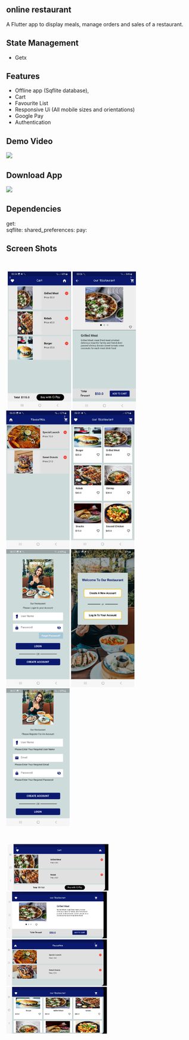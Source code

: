 ## online restaurant

A Flutter app to display meals, manage orders and sales of a restaurant.

## State Management

- Getx

## Features

- Offline app (Sqflite database),
- Cart
- Favourite List
- Responsive Ui (All mobile sizes and orientations)
- Google Pay
- Authentication

## Demo Video
<a href="https://youtu.be/cwgYUk-I4-g"><img src="https://upload.wikimedia.org/wikipedia/commons/thumb/e/e1/Logo_of_YouTube_%282015-2017%29.svg/2560px-Logo_of_YouTube_%282015-2017%29.svg.png" width="170"></img></a>

## Download App
<a href="https://github.com/mo7amedaliEbaid/online-restaurant/releases/download/v1.0.0/app-release.apk"><img src="https://playerzon.com/asset/download.png" width="170"></img></a>


## Dependencies

  get:  
  sqflite: 
  shared_preferences:
  pay:

## Screen Shots

<br />
<p float="left">
<img src="" width="170" />
   <img src="https://github.com/mo7amedaliEbaid/net-restaurant/blob/81951fb05360069f93a7aa4e1f07d22be975b132/screen_shots/cart.jpg" width="170" />
   <img src="https://github.com/mo7amedaliEbaid/net-restaurant/blob/a4089da0041ac6a96eb28e26e94c3a77c1eba972/screen_shots/details.jpg" width="170" />
   <img src="https://github.com/mo7amedaliEbaid/net-restaurant/blob/a4089da0041ac6a96eb28e26e94c3a77c1eba972/screen_shots/fav.jpg" width="170" />
   <img src="https://github.com/mo7amedaliEbaid/net-restaurant/blob/a4089da0041ac6a96eb28e26e94c3a77c1eba972/screen_shots/home.jpg" width="170" />
   <img src="https://github.com/mo7amedaliEbaid/net-restaurant/blob/a4089da0041ac6a96eb28e26e94c3a77c1eba972/screen_shots/login.jpg" width="170" />
   <img src="https://github.com/mo7amedaliEbaid/net-restaurant/blob/a4089da0041ac6a96eb28e26e94c3a77c1eba972/screen_shots/popup.jpg" width="170" />
   <img src="https://github.com/mo7amedaliEbaid/net-restaurant/blob/a4089da0041ac6a96eb28e26e94c3a77c1eba972/screen_shots/register.jpg" width="170" />
</p>

<br />
<p float="left">
<img src="" width="170" />
   <img src="https://github.com/mo7amedaliEbaid/net-restaurant/blob/a4089da0041ac6a96eb28e26e94c3a77c1eba972/screen_shots/cartwide.jpg" width="270" />
   <img src="https://github.com/mo7amedaliEbaid/net-restaurant/blob/a4089da0041ac6a96eb28e26e94c3a77c1eba972/screen_shots/detailswide.jpg" width="270" />
   <img src="https://github.com/mo7amedaliEbaid/net-restaurant/blob/a4089da0041ac6a96eb28e26e94c3a77c1eba972/screen_shots/favwide.jpg" width="270" />
   <img src="https://github.com/mo7amedaliEbaid/net-restaurant/blob/a4089da0041ac6a96eb28e26e94c3a77c1eba972/screen_shots/homewide.jpg" width="270" />
</p>
